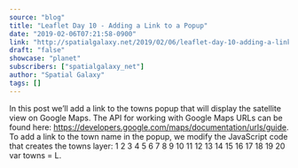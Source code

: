 ```yaml
---
source: "blog"
title: "Leaflet Day 10 - Adding a Link to a Popup"
date: "2019-02-06T07:21:58-0900"
link: "http://spatialgalaxy.net/2019/02/06/leaflet-day-10-adding-a-link-to-a-popup/"
draft: "false"
showcase: "planet"
subscribers: ["spatialgalaxy_net"]
author: "Spatial Galaxy"
tags: []
---
```


In this post we&rsquo;ll add a link to the towns popup that will display the satellite view on Google Maps.
The API for working with Google Maps URLs can be found here: https://developers.google.com/maps/documentation/urls/guide.
To add a link to the town name in the popup, we modify the JavaScript code that creates the towns layer:
1 2 3 4 5 6 7 8 9 10 11 12 13 14 15 16 17 18 19 20  var towns = L.
